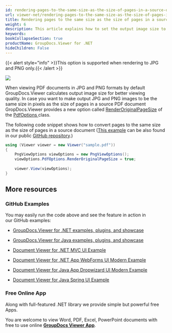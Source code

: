 ```yaml
---
id: rendering-pages-to-the-same-size-as-the-size-of-pages-in-a-source-document
url: viewer-net/rendering-pages-to-the-same-size-as-the-size-of-pages-in-a-source-document
title: Rendering pages to the same size as the size of pages in a source document
weight: 6
description: This article explains how to set the output image size to be the same as the page size of a PDF Document with GroupDocs.Viewer within your .NET applications.
keywords: 
bookCollapseSection: true
productName: GroupDocs.Viewer for .NET
hideChildren: False
---
```

{{< alert style="info" >}}This option is supported when rendering to JPG and PNG only.{{< /alert >}}

  
![](images/viewer-net/rendering-pages-to-the-same-size-as-the-size-of-pages-in-a-source-document_0.png)

When viewing PDF documents in JPG and PNG formats by default GroupDocs.Viewer calculates output image size for better viewing quality. In case you want to make output JPG and PNG images to be the same size in pixels as the size of pages in a source PDF document GropDocs.Viewer provides a new option called [RenderOriginalPageSize](https://apireference.groupdocs.com/net/viewer/groupdocs.viewer.options/pdfoptions/properties/renderoriginalpagesize) of the [PdfOptions ](https://apireference.groupdocs.com/net/viewer/groupdocs.viewer.options/pdfoptions)class. 

The following code snippet shows how to convert pages to the same size as the size of pages in a source document ([This example](https://github.com/groupdocs-viewer/GroupDocs.Viewer-for-.NET/blob/master/Examples/GroupDocs.Viewer.Examples.CSharp/AdvancedUsage/Rendering/RenderingOptionsByDocumentType/RenderingPdfDocuments/RenderOriginalPageSize.cs) can be also found in our public [GitHub repository](https://github.com/groupdocs-viewer/GroupDocs.Viewer-for-.NET).)

```csharp
using (Viewer viewer = new Viewer("sample.pdf"))
{
    PngViewOptions viewOptions = new PngViewOptions();
    viewOptions.PdfOptions.RenderOriginalPageSize = true;
                   
    viewer.View(viewOptions);
}
```

## More resources

### GitHub Examples

You may easily run the code above and see the feature in action in our GitHub examples:

*   [GroupDocs.Viewer for .NET examples, plugins, and showcase](https://github.com/groupdocs-viewer/GroupDocs.Viewer-for-.NET)
    
*   [GroupDocs.Viewer for Java examples, plugins, and showcase](https://github.com/groupdocs-viewer/GroupDocs.Viewer-for-Java)
    
*   [Document Viewer for .NET MVC UI Example](https://github.com/groupdocs-viewer/GroupDocs.Viewer-for-.NET-MVC) 
    
*   [Document Viewer for .NET App WebForms UI Modern Example](https://github.com/groupdocs-viewer/GroupDocs.Viewer-for-.NET-WebForms)
    
*   [Document Viewer for Java App Dropwizard UI Modern Example](https://github.com/groupdocs-viewer/GroupDocs.Viewer-for-Java-Dropwizard)
    
*   [Document Viewer for Java Spring UI Example](https://github.com/groupdocs-viewer/GroupDocs.Viewer-for-Java-Spring)
    

### Free Online App

Along with full-featured .NET library we provide simple but powerful free Apps.

You are welcome to view Word, PDF, Excel, PowerPoint documents with free to use online **[GroupDocs Viewer App](https://products.groupdocs.app/viewer)**.
